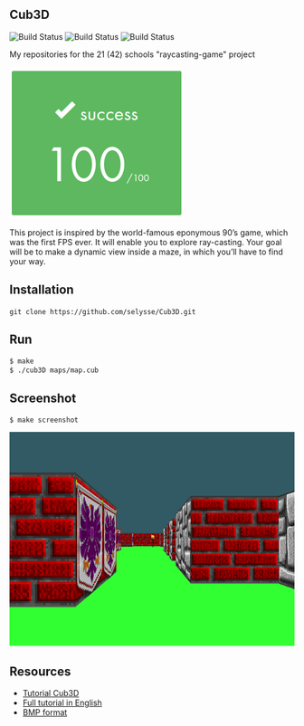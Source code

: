 ## Cub3D

![Build Status](https://img.shields.io/github/license/selysse/Cub3D?style=plastic)
![Build Status](https://img.shields.io/github/languages/code-size/selysse/Cub3D?style=plastic)
![Build Status](https://img.shields.io/github/last-commit/selysse/Cub3D?style=plastic)

My repositories for the 21 (42) schools "raycasting-game" project

![GitHub Logo](/png/result.png)

This project is inspired by the world-famous eponymous 90’s game, which was the first FPS ever. It will enable you to explore ray-casting. Your goal will be to make a dynamic view inside a maze, in which you’ll have to find your way.

## Installation
```
git clone https://github.com/selysse/Cub3D.git
```

## Run
```
$ make
$ ./cub3D maps/map.cub
```

## Screenshot
```
$ make screenshot
```

![GitHub Logo](/png/cub.png)

## Resources

* [Tutorial Cub3D](https://harm-smits.github.io/42docs/projects/cub3d)
* [Full tutorial in English](https://lodev.org/cgtutor/raycasting.html)
* [BMP format](https://stackoverflow.com/questions/2654480/writing-bmp-image-in-pure-c-c-without-other-libraries)

